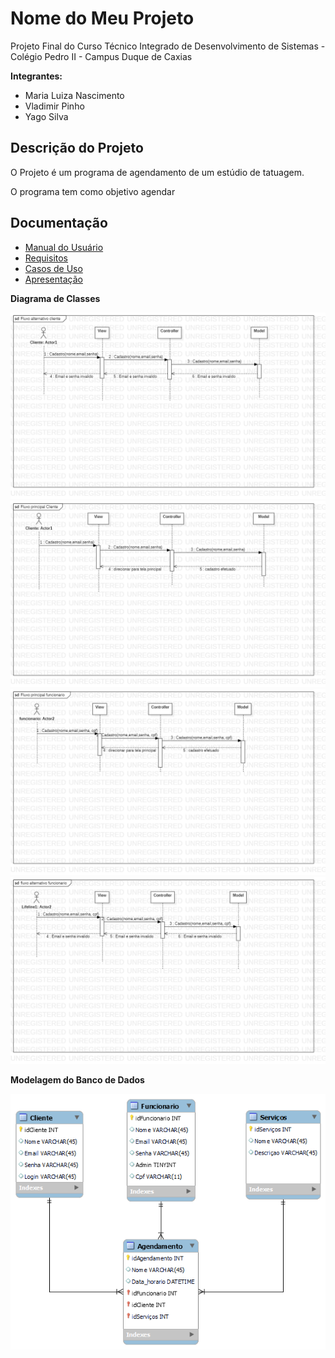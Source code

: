 # Nome do Meu Projeto

Projeto Final do Curso Técnico Integrado de Desenvolvimento de Sistemas - Colégio Pedro II - Campus Duque de Caxias

**Integrantes:**
 - Maria Luiza Nascimento
 - Vladimir Pinho
 - Yago Silva

 ## Descrição do Projeto

 O Projeto é um programa de agendamento de um estúdio de tatuagem.

O programa tem como objetivo agendar

## Documentação

- [Manual do Usuário](manual.md)
- [Requisitos](requisitos.md)
- [Casos de Uso](casos-de-uso.md)
- [Apresentação](apresentacao.pdf)

**Diagrama de Classes**

![Diagrama de Classes](Fluxo-alternativo-cliente.png)
![Diagrama de Classes](Fluxo-principal-Cliente.png)
![Diagrama de Classes](Fluxo-principal-funcionario.png)
![Diagrama de Classes](fluxo-alternativo-funcionario.png)

**Modelagem do Banco de Dados**

![Diagrama de Banco de Dados](Diag-bd.png)
